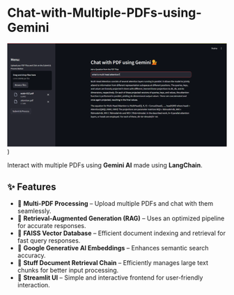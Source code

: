 # Chat-with-Multiple-PDFs-using-Gemini

![Project Screenshot](https://github.com/PriyanshuVerma12/Chat-with-Multiple-PDFs-using-Gemini/blob/main/Screenshot%20(1872).png))

Interact with multiple PDFs using **Gemini AI** made using **LangChain**.  

## ✨ Features  
- 🔹 **Multi-PDF Processing** – Upload multiple PDFs and chat with them seamlessly.  
- 🔹 **Retrieval-Augmented Generation (RAG)** – Uses an optimized pipeline for accurate responses.  
- 🔹 **FAISS Vector Database** – Efficient document indexing and retrieval for fast query responses.  
- 🔹 **Google Generative AI Embeddings** – Enhances semantic search accuracy.  
- 🔹 **Stuff Document Retrieval Chain** – Efficiently manages large text chunks for better input processing.  
- 🔹 **Streamlit UI** – Simple and interactive frontend for user-friendly interaction.  

